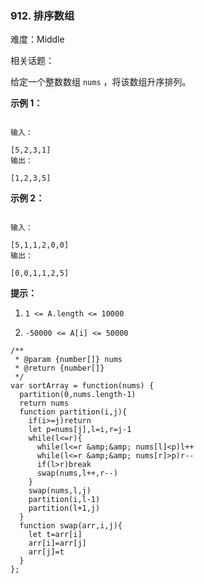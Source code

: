 ### 912. 排序数组

难度：Middle

相关话题：

给定一个整数数组 `nums` ，将该数组升序排列。












**示例 1：** 





```

输入：

[5,2,3,1]
输出：

[1,2,3,5]

```


**示例 2：** 





```

输入：

[5,1,1,2,0,0]
输出：

[0,0,1,1,2,5]

```






**提示：** 




1.  `1 <= A.length <= 10000` 

2.  `-50000 <= A[i] <= 50000` 






```
/**
 * @param {number[]} nums
 * @return {number[]}
 */
var sortArray = function(nums) {
  partition(0,nums.length-1)
  return nums
  function partition(i,j){
    if(i>=j)return
    let p=nums[j],l=i,r=j-1
    while(l<=r){
      while(l<=r &amp;&amp; nums[l]<p)l++
      while(l<=r &amp;&amp; nums[r]>p)r--
      if(l>r)break
      swap(nums,l++,r--)
    }
    swap(nums,l,j)
    partition(i,l-1)
    partition(l+1,j)
  }
  function swap(arr,i,j){
    let t=arr[i]
    arr[i]=arr[j]
    arr[j]=t
  }
};



```

